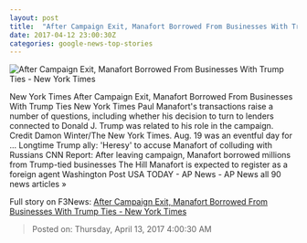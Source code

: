 ```yaml
---
layout: post
title:  "After Campaign Exit, Manafort Borrowed From Businesses With Trump Ties - New York Times"
date: 2017-04-12 23:00:30Z
categories: google-news-top-stories
---
```


![After Campaign Exit, Manafort Borrowed From Businesses With Trump Ties - New York Times](https://static01.nyt.com/images/2017/04/13/us/13MANAFORT-01p/13MANAFORT-01p-facebookJumbo-v2.jpg)

New York Times After Campaign Exit, Manafort Borrowed From Businesses With Trump Ties New York Times Paul Manafort's transactions raise a number of questions, including whether his decision to turn to lenders connected to Donald J. Trump was related to his role in the campaign. Credit Damon Winter/The New York Times. Aug. 19 was an eventful day for ... Longtime Trump ally: 'Heresy' to accuse Manafort of colluding with Russians CNN Report: After leaving campaign, Manafort borrowed millions from Trump-tied businesses The Hill Manafort is expected to register as a foreign agent Washington Post USA TODAY - AP News - AP News all 90 news articles »


Full story on F3News: [After Campaign Exit, Manafort Borrowed From Businesses With Trump Ties - New York Times](http://www.f3nws.com/n/akFXYB)

> Posted on: Thursday, April 13, 2017 4:00:30 AM
